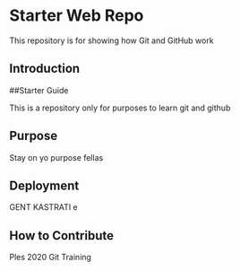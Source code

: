 # Starter Web Repo

This repository is for showing how Git and GitHub work

## Introduction


##Starter Guide

This is a repository only for purposes to learn git and github 

## Purpose
 Stay on yo purpose fellas

## Deployment
 
 GENT KASTRATI e

## How to Contribute

Ples
2020 Git Training